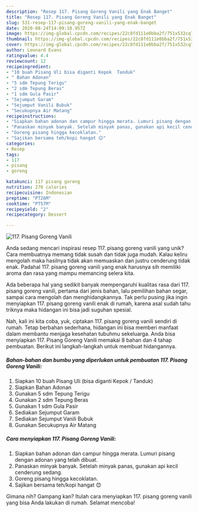 ```yaml
---
description: "Resep 117. Pisang Goreng Vanili yang Enak Banget"
title: "Resep 117. Pisang Goreng Vanili yang Enak Banget"
slug: 531-resep-117-pisang-goreng-vanili-yang-enak-banget
date: 2020-08-24T14:09:18.957Z
image: https://img-global.cpcdn.com/recipes/22c8fd111e0bba2f/751x532cq70/117-pisang-goreng-vanili-foto-resep-utama.jpg
thumbnail: https://img-global.cpcdn.com/recipes/22c8fd111e0bba2f/751x532cq70/117-pisang-goreng-vanili-foto-resep-utama.jpg
cover: https://img-global.cpcdn.com/recipes/22c8fd111e0bba2f/751x532cq70/117-pisang-goreng-vanili-foto-resep-utama.jpg
author: Leonard Evans
ratingvalue: 4.4
reviewcount: 12
recipeingredient:
- "10 buah Pisang Uli bisa diganti Kepok  Tanduk"
- " Bahan Adonan"
- "5 sdm Tepung Terigu"
- "2 sdm Tepung Beras"
- "1 sdm Gula Pasir"
- "Sejumput Garam"
- "Sejumput Vanili Bubuk"
- "Secukupnya Air Matang"
recipeinstructions:
- "Siapkan bahan adonan dan campur hingga merata. Lumuri pisang dengan adonan yang telah dibuat."
- "Panaskan minyak banyak. Setelah minyak panas, gunakan api kecil cenderung sedang."
- "Goreng pisang hingga kecoklatan."
- "Sajikan bersama teh/kopi hangat 😊"
categories:
- Resep
tags:
- 117
- pisang
- goreng

katakunci: 117 pisang goreng 
nutrition: 278 calories
recipecuisine: Indonesian
preptime: "PT26M"
cooktime: "PT57M"
recipeyield: "2"
recipecategory: Dessert

---
```



![117. Pisang Goreng Vanili](https://img-global.cpcdn.com/recipes/22c8fd111e0bba2f/751x532cq70/117-pisang-goreng-vanili-foto-resep-utama.jpg)

Anda sedang mencari inspirasi resep 117. pisang goreng vanili yang unik? Cara membuatnya memang tidak susah dan tidak juga mudah. Kalau keliru mengolah maka hasilnya tidak akan memuaskan dan justru cenderung tidak enak. Padahal 117. pisang goreng vanili yang enak harusnya sih memiliki aroma dan rasa yang mampu memancing selera kita.

Ada beberapa hal yang sedikit banyak mempengaruhi kualitas rasa dari 117. pisang goreng vanili, pertama dari jenis bahan, lalu pemilihan bahan segar, sampai cara mengolah dan menghidangkannya. Tak perlu pusing jika ingin menyiapkan 117. pisang goreng vanili enak di rumah, karena asal sudah tahu triknya maka hidangan ini bisa jadi suguhan spesial.




Nah, kali ini kita coba, yuk, ciptakan 117. pisang goreng vanili sendiri di rumah. Tetap berbahan sederhana, hidangan ini bisa memberi manfaat dalam membantu menjaga kesehatan tubuhmu sekeluarga. Anda bisa menyiapkan 117. Pisang Goreng Vanili memakai 8 bahan dan 4 tahap pembuatan. Berikut ini langkah-langkah untuk membuat hidangannya.

<!--inarticleads1-->

##### Bahan-bahan dan bumbu yang diperlukan untuk pembuatan 117. Pisang Goreng Vanili:

1. Siapkan 10 buah Pisang Uli (bisa diganti Kepok / Tanduk)
1. Siapkan  Bahan Adonan
1. Gunakan 5 sdm Tepung Terigu
1. Gunakan 2 sdm Tepung Beras
1. Gunakan 1 sdm Gula Pasir
1. Sediakan Sejumput Garam
1. Sediakan Sejumput Vanili Bubuk
1. Gunakan Secukupnya Air Matang




<!--inarticleads2-->

##### Cara menyiapkan 117. Pisang Goreng Vanili:

1. Siapkan bahan adonan dan campur hingga merata. Lumuri pisang dengan adonan yang telah dibuat.
1. Panaskan minyak banyak. Setelah minyak panas, gunakan api kecil cenderung sedang.
1. Goreng pisang hingga kecoklatan.
1. Sajikan bersama teh/kopi hangat 😊




Gimana nih? Gampang kan? Itulah cara menyiapkan 117. pisang goreng vanili yang bisa Anda lakukan di rumah. Selamat mencoba!
